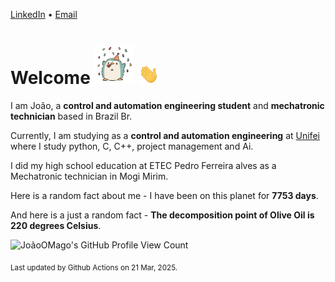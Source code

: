 [LinkedIn](https://www.linkedin.com/in/joão-pedro-gozzoli-b95641301/) &bull;
[Email](joaopedrogozzoli@gmail.com)

# Welcome <img src="happy.gif" height="64px" /> <img src="wave.gif" height="32px" />

I am João, a  **control and automation engineering student** and **mechatronic technician** based in Brazil Br.

Currently, I am studying as a **control and automation engineering** at [Unifei](https://unifei.edu.br) where I study python, C, C++, project management and Ai.

I did my high school education at ETEC Pedro Ferreira alves as a Mechatronic technician in Mogi Mirim.

Here is a random fact about me - I have been on this planet for **7753 days**.

And here is a just a random fact -  **The decomposition point of Olive Oil is 220 degrees Celsius**.

![JoãoOMago's GitHub Profile View Count](https://komarev.com/ghpvc/?username=JoaoOMago)

<sub>Last updated by Github Actions on 21 Mar, 2025.</sub>
